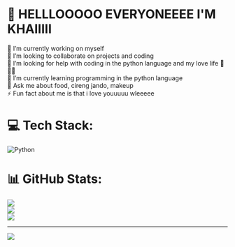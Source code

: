 # 💫 HELLLOOOOO EVERYONEEEE I'M KHAIIIII
🔭 I’m currently working on myself<br>👯 I’m looking to collaborate on projects and coding<br>🤝 I’m looking for help with coding in the python language and my love life 🤣🤣🤣<br>🌱 I’m currently learning programming in the python language<br>💬 Ask me about food, cireng jando, makeup<br>⚡ Fun fact about me is that i love youuuuu wleeeee


# 💻 Tech Stack:
![Python](https://img.shields.io/badge/python-3670A0?style=for-the-badge&logo=python&logoColor=ffdd54)
# 📊 GitHub Stats:
![](https://github-readme-stats.vercel.app/api?username=syifakhairunisa-tech&theme=ambient_gradient&hide_border=false&include_all_commits=true&count_private=true)<br/>
![](https://nirzak-streak-stats.vercel.app/?user=syifakhairunisa-tech&theme=ambient_gradient&hide_border=false)<br/>
![](https://github-readme-stats.vercel.app/api/top-langs/?username=syifakhairunisa-tech&theme=ambient_gradient&hide_border=false&include_all_commits=true&count_private=true&layout=compact)

---
[![](https://visitcount.itsvg.in/api?id=syifakhairunisa-tech&icon=0&color=0)](https://visitcount.itsvg.in)

<!-- Proudly created with GPRM ( https://gprm.itsvg.in ) -->
